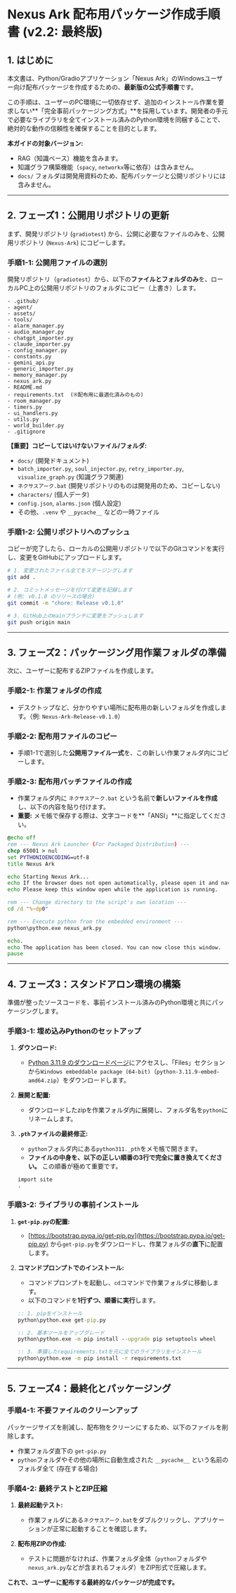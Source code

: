 # **Nexus Ark 配布用パッケージ作成手順書 (v2.2: 最終版)**

## 1. はじめに

本文書は、Python/Gradioアプリケーション「Nexus Ark」のWindowsユーザー向け配布パッケージを作成するための、**最新版の公式手順書**です。

この手順は、ユーザーのPC環境に一切依存せず、追加のインストール作業を要求しない**「完全事前パッケージング方式」**を採用しています。開発者の手元で必要なライブラリを全てインストール済みのPython環境を同梱することで、絶対的な動作の信頼性を確保することを目的とします。

**本ガイドの対象バージョン:**
- RAG（知識ベース）機能を含みます。
- 知識グラフ構築機能（`spacy`, `networkx`等に依存）は含みません。
- `docs/` フォルダは開発用資料のため、配布パッケージと公開リポジトリには含みません。

---

## 2. フェーズ1：公開用リポジトリの更新

まず、開発リポジトリ (`gradiotest`) から、公開に必要なファイルのみを、公開用リポジトリ (`Nexus-Ark`) にコピーします。

### **手順1-1: 公開用ファイルの選別**

開発リポジトリ（`gradiotest`）から、以下の**ファイルとフォルダのみ**を、ローカルPC上の公開用リポジトリのフォルダにコピー（上書き）します。

```
- .github/
- agent/
- assets/
- tools/
- alarm_manager.py
- audio_manager.py
- chatgpt_importer.py
- claude_importer.py
- config_manager.py
- constants.py
- gemini_api.py
- generic_importer.py
- memory_manager.py
- nexus_ark.py
- README.md
- requirements.txt  (※配布用に最適化済みのもの)
- room_manager.py
- timers.py
- ui_handlers.py
- utils.py
- world_builder.py
- .gitignore
```

**【重要】コピーしてはいけないファイル/フォルダ:**
*   `docs/` (開発ドキュメント)
*   `batch_importer.py`, `soul_injector.py`, `retry_importer.py`, `visualize_graph.py` (知識グラフ関連)
*   `ネクサスアーク.bat` (開発リポジトリのものは開発用のため、コピーしない)
*   `characters/` (個人データ)
*   `config.json`, `alarms.json` (個人設定)
*   その他、`.venv` や `__pycache__` などの一時ファイル

### **手順1-2: 公開リポジトリへのプッシュ**

コピーが完了したら、ローカルの公開用リポジトリで以下のGitコマンドを実行し、変更をGitHubにアップロードします。

```bash
# 1. 変更されたファイル全てをステージングします
git add .

# 2. コミットメッセージを付けて変更を記録します
# (例: v0.1.0 のリリースの場合)
git commit -m "chore: Release v0.1.0"

# 3. GitHub上のmainブランチに変更をプッシュします
git push origin main
```

---

## 3. フェーズ2：パッケージング用作業フォルダの準備

次に、ユーザーに配布するZIPファイルを作成します。

### **手順2-1: 作業フォルダの作成**

*   デスクトップなど、分かりやすい場所に配布用の新しいフォルダを作成します。（例: `Nexus-Ark-Release-v0.1.0`）

### **手順2-2: 配布用ファイルのコピー**

*   手順1-1で選別した**公開用ファイル一式**を、この新しい作業フォルダ内にコピーします。

### **手順2-3: 配布用バッチファイルの作成**

*   作業フォルダ内に `ネクサスアーク.bat` という名前で**新しいファイルを作成**し、以下の内容を貼り付けます。
*   **重要:** メモ帳で保存する際は、文字コードを**「ANSI」**に指定してください。

```bat
@echo off
rem --- Nexus Ark Launcher (For Packaged Distribution) ---
chcp 65001 > nul
set PYTHONIOENCODING=utf-8
title Nexus Ark

echo Starting Nexus Ark...
echo If the browser does not open automatically, please open it and navigate to: http://127.0.0.1:7860
echo Please keep this window open while the application is running.

rem --- Change directory to the script's own location ---
cd /d "%~dp0"

rem --- Execute python from the embedded environment ---
python\python.exe nexus_ark.py

echo.
echo The application has been closed. You can now close this window.
pause
```

---

## 4. フェーズ3：スタンドアロン環境の構築

準備が整ったソースコードを、事前インストール済みのPython環境と共にパッケージングします。

### **手順3-1: 埋め込みPythonのセットアップ**

1.  **ダウンロード:**
    *   [Python 3.11.9 のダウンロードページ](https://www.python.org/downloads/release/python-3119/)にアクセスし、「Files」セクションから`Windows embeddable package (64-bit)`（`python-3.11.9-embed-amd64.zip`）をダウンロードします。

2.  **展開と配置:**
    *   ダウンロードしたzipを作業フォルダ内に展開し、フォルダ名を`python`にリネームします。

3.  **`.pth`ファイルの最終修正:**
    *   `python`フォルダ内にある`python311._pth`をメモ帳で開きます。
    *   **ファイルの中身を、以下の正しい順番の3行で完全に置き換えてください。** この順番が極めて重要です。
    ```    python311.zip
    import site
    .
    ```

### **手順3-2: ライブラリの事前インストール**

1.  **`get-pip.py`の配置:**
    *   [https://bootstrap.pypa.io/get-pip.py](https://bootstrap.pypa.io/get-pip.py) から`get-pip.py`をダウンロードし、作業フォルダの**直下**に配置します。

2.  **コマンドプロンプトでのインストール:**
    *   コマンドプロンプトを起動し、`cd`コマンドで作業フォルダに移動します。
    *   以下のコマンドを**1行ずつ、順番に実行**します。

    ```cmd
    :: 1. pipをインストール
    python\python.exe get-pip.py

    :: 2. 基本ツールをアップグレード
    python\python.exe -m pip install --upgrade pip setuptools wheel

    :: 3. 準備したrequirements.txtを元に全てのライブラリをインストール
    python\python.exe -m pip install -r requirements.txt
    ```

---

## 5. フェーズ4：最終化とパッケージング

### **手順4-1: 不要ファイルのクリーンアップ**

パッケージサイズを削減し、配布物をクリーンにするため、以下のファイルを削除します。

*   作業フォルダ直下の `get-pip.py`
*   `python`フォルダやその他の場所に自動生成された `__pycache__` という名前のフォルダ全て (存在する場合)

### **手順4-2: 最終テストとZIP圧縮**

1.  **最終起動テスト:**
    *   作業フォルダにある`ネクサスアーク.bat`をダブルクリックし、アプリケーションが正常に起動することを確認します。

2.  **配布用ZIPの作成:**
    *   テストに問題がなければ、作業フォルダ全体（`python`フォルダや`nexus_ark.py`などが含まれるフォルダ）をZIP形式で圧縮します。

**これで、ユーザーに配布する最終的なパッケージが完成です。**